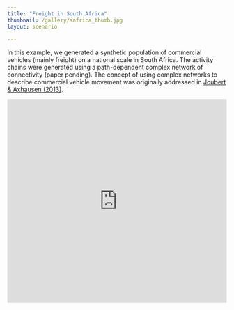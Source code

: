 ```yaml
---
title: "Freight in South Africa"
thumbnail: /gallery/safrica_thumb.jpg
layout: scenario

---
```

In this example, we generated a synthetic population of commercial vehicles (mainly freight) on a national scale in South Africa. The activity chains were generated using a path-dependent complex network of connectivity (paper pending). The concept of using complex networks to describe commercial vehicle movement was originally addressed in [Joubert & Axhausen (2013)](http://link.springer.com/article/10.1007%2Fs11116-012-9439-0).

<iframe allowfullscreen="" frameborder="0" height="468" mozallowfullscreen="" src="https://www.youtube.com/embed/o60A4r6sSsE" webkitallowfullscreen="" width="100%"></iframe>
